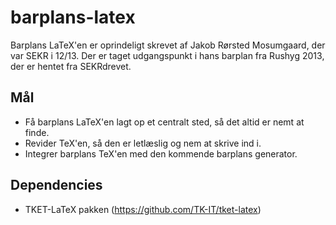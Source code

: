 # barplans-latex
Barplans LaTeX'en er oprindeligt skrevet af Jakob Rørsted Mosumgaard, der var SEKR i 12/13. Der er taget udgangspunkt i hans barplan fra Rushyg 2013, der er hentet fra SEKRdrevet.

## Mål
* Få barplans LaTeX'en lagt op et centralt sted, så det altid er nemt at finde.
* Revider TeX'en, så den er letlæslig og nem at skrive ind i.
* Integrer barplans TeX'en med den kommende barplans generator. 

## Dependencies
* TKET-LaTeX pakken (https://github.com/TK-IT/tket-latex)

